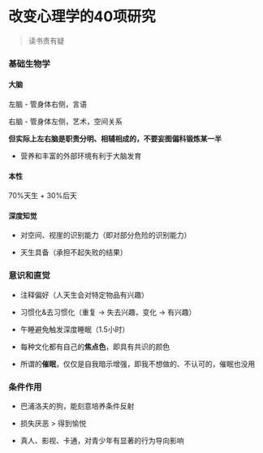 # 改变心理学的40项研究

> 读书贵有疑

### 基础生物学

#### 大脑

左脑 - 管身体右侧，言语

右脑 - 管身体左侧，艺术，空间关系

**但实际上左右脑是职责分明、相辅相成的，不要妄图偏科锻炼某一半**

- 营养和丰富的外部环境有利于大脑发育

#### 本性

70%天生 + 30%后天

#### 深度知觉

- 对空间、视崖的识别能力（即对部分危险的识别能力）

- 天生具备（承担不起失败的结果）



### 意识和直觉

- 注释偏好（人天生会对特定物品有兴趣）

- 习惯化&去习惯化（重复 -> 失去兴趣，变化 -> 有兴趣）

- 午睡避免触发深度睡眠（1.5小时）

- 每种文化都有自己的**焦点色**，即具有共识的颜色

- 所谓的**催眠**，仅仅是自我暗示增强，即我不想做的、不认可的，催眠也没用



### 条件作用

- 巴浦洛夫的狗，能刻意培养条件反射

- 损失厌恶 > 得到愉悦

- 真人、影视、卡通，对青少年有显著的行为导向影响










